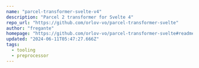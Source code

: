 ```yaml
---
name: "parcel-transformer-svelte-v4"
description: "Parcel 2 transformer for Svelte 4"
repo_url: "https://github.com/orlov-vo/parcel-transformer-svelte"
author: "fregante"
homepage: "https://github.com/orlov-vo/parcel-transformer-svelte#readme"
updated: "2024-06-11T05:47:27.666Z"
tags: 
  - tooling
  - preprocessor
---
```

